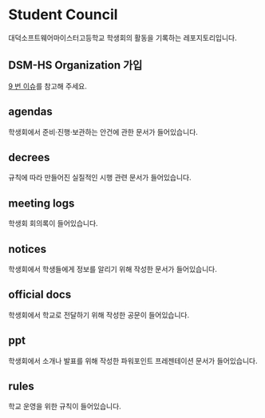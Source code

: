 # Student Council

대덕소프트웨어마이스터고등학교 학생회의 활동을 기록하는 레포지토리입니다.

## DSM-HS Organization 가입

[9 번 이슈](https://github.com/DSM-HS/student-council/issues/9)를 참고해 주세요.

## agendas

학생회에서 준비&middot;진행&middot;보관하는 안건에 관한 문서가 들어있습니다.

## decrees

규칙에 따라 만들어진 실질적인 시행 관련 문서가 들어있습니다.

## meeting logs

학생회 회의록이 들어있습니다.

## notices

학생회에서 학생들에게 정보를 알리기 위해 작성한 문서가 들어있습니다.

## official docs

학생회에서 학교로 전달하기 위해 작성한 공문이 들어있습니다.

## ppt

학생회에서 소개나 발표를 위해 작성한 파워포인트 프레젠테이션 문서가 들어있습니다.

## rules

학교 운영을 위한 규칙이 들어있습니다.
